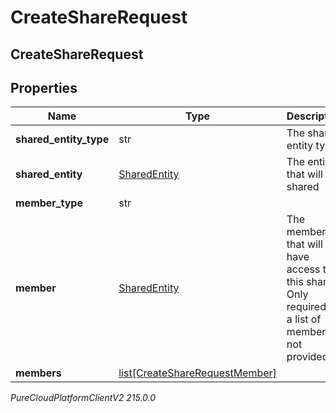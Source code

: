 # CreateShareRequest

## CreateShareRequest

## Properties

|Name | Type | Description | Notes|
|------------ | ------------- | ------------- | -------------|
| **shared_entity_type** | str | The share entity type | |
| **shared_entity** | [SharedEntity](SharedEntity) | The entity that will be shared | |
| **member_type** | str |  | [optional] |
| **member** | [SharedEntity](SharedEntity) | The member that will have access to this share. Only required if a list of members is not provided. | [optional] |
| **members** | [list[CreateShareRequestMember]](CreateShareRequestMember) |  | [optional] |



_PureCloudPlatformClientV2 215.0.0_
